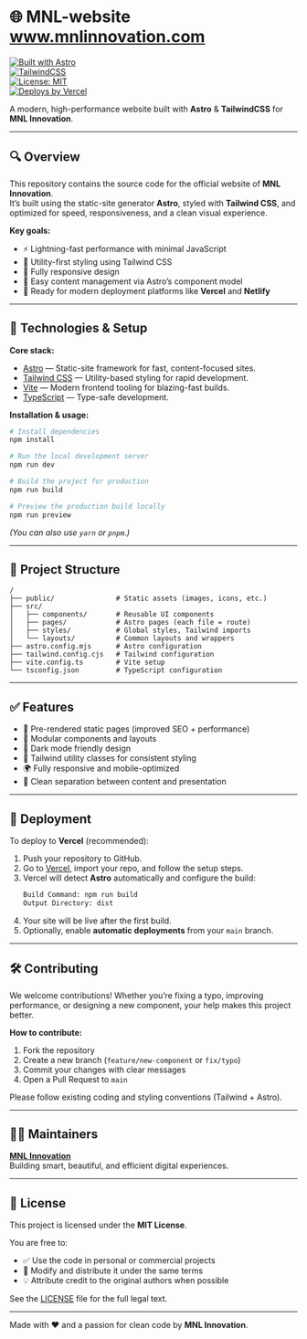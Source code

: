 # 🌐 MNL-website  www.mnlinnovation.com

[![Built with Astro](https://img.shields.io/badge/Built%20with-Astro-ff5d01?logo=astro&logoColor=white)](https://astro.build)  
[![TailwindCSS](https://img.shields.io/badge/Styled%20with-TailwindCSS-06b6d4?logo=tailwindcss&logoColor=white)](https://tailwindcss.com)  
[![License: MIT](https://img.shields.io/badge/License-MIT-yellow.svg)](./LICENSE)  
[![Deploys by Vercel](https://img.shields.io/badge/Deployed%20on-Vercel-black?logo=vercel)](https://vercel.com)  

A modern, high-performance website built with **Astro** & **TailwindCSS** for **MNL Innovation**.

---

## 🔍 Overview  
This repository contains the source code for the official website of **MNL Innovation**.  
It’s built using the static-site generator **Astro**, styled with **Tailwind CSS**, and optimized for speed, responsiveness, and a clean visual experience.  

**Key goals:**
- ⚡ Lightning-fast performance with minimal JavaScript  
- 🎨 Utility-first styling using Tailwind CSS  
- 📱 Fully responsive design  
- 🧩 Easy content management via Astro’s component model  
- 🚀 Ready for modern deployment platforms like **Vercel** and **Netlify**

---

## 🧰 Technologies & Setup  

**Core stack:**
- [Astro](https://astro.build) — Static-site framework for fast, content-focused sites.  
- [Tailwind CSS](https://tailwindcss.com) — Utility-based styling for rapid development.  
- [Vite](https://vitejs.dev) — Modern frontend tooling for blazing-fast builds.  
- [TypeScript](https://www.typescriptlang.org/) — Type-safe development.

**Installation & usage:**
```bash
# Install dependencies
npm install

# Run the local development server
npm run dev

# Build the project for production
npm run build

# Preview the production build locally
npm run preview
```
*(You can also use `yarn` or `pnpm`.)*

---

## 📂 Project Structure  
```
/
├── public/               # Static assets (images, icons, etc.)
├── src/
│   ├── components/       # Reusable UI components
│   ├── pages/            # Astro pages (each file = route)
│   ├── styles/           # Global styles, Tailwind imports
│   └── layouts/          # Common layouts and wrappers
├── astro.config.mjs      # Astro configuration
├── tailwind.config.cjs   # Tailwind configuration
├── vite.config.ts        # Vite setup
└── tsconfig.json         # TypeScript configuration
```

---

## ✅ Features  
- 🚀 Pre-rendered static pages (improved SEO + performance)  
- 🧱 Modular components and layouts  
- 🌙 Dark mode friendly design  
- 💨 Tailwind utility classes for consistent styling  
- 🌍 Fully responsive and mobile-optimized  
- 🧩 Clean separation between content and presentation  

---

## 🚀 Deployment  
To deploy to **Vercel** (recommended):

1. Push your repository to GitHub.  
2. Go to [Vercel](https://vercel.com/new), import your repo, and follow the setup steps.  
3. Vercel will detect **Astro** automatically and configure the build:  
   ```bash
   Build Command: npm run build
   Output Directory: dist
   ```  
4. Your site will be live after the first build.  
5. Optionally, enable **automatic deployments** from your `main` branch.

---

## 🛠 Contributing  
We welcome contributions! Whether you’re fixing a typo, improving performance, or designing a new component, your help makes this project better.

**How to contribute:**
1. Fork the repository  
2. Create a new branch (`feature/new-component` or `fix/typo`)  
3. Commit your changes with clear messages  
4. Open a Pull Request to `main`  

Please follow existing coding and styling conventions (Tailwind + Astro).

---

## 🧑‍💻 Maintainers  
**[MNL Innovation](https://github.com/Mnl-Innovation)**  
Building smart, beautiful, and efficient digital experiences.

---

## 📄 License  
This project is licensed under the **MIT License**.  

You are free to:
- ✅ Use the code in personal or commercial projects  
- 🔧 Modify and distribute it under the same terms  
- 💡 Attribute credit to the original authors when possible  

See the [LICENSE](./LICENSE) file for the full legal text.

---

Made with ❤️ and a passion for clean code by **MNL Innovation**.
